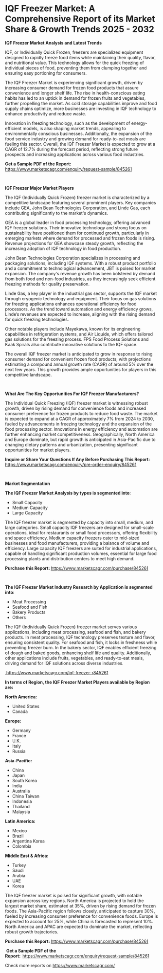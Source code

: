 <p><h1>IQF Freezer Market: A Comprehensive Report of its Market Share & Growth Trends 2025 - 2032</h1></p><p><strong>IQF Freezer Market Analysis and Latest Trends</strong></p>
<p><p>IQF, or Individually Quick Frozen, freezers are specialized equipment designed to rapidly freeze food items while maintaining their quality, flavor, and nutritional value. This technology allows for the quick freezing of individual pieces of food, preventing them from clumping together and ensuring easy portioning for consumers.</p><p>The IQF Freezer Market is experiencing significant growth, driven by increasing consumer demand for frozen food products that assure convenience and longer shelf life. The rise in health-conscious eating habits has led to an uptick in demand for frozen fruits and vegetables, further propelling the market. As cold storage capabilities improve and food supply chains optimize, more businesses are investing in IQF technology to enhance productivity and reduce waste.</p><p>Innovation in freezing technology, such as the development of energy-efficient models, is also shaping market trends, appealing to environmentally conscious businesses. Additionally, the expansion of the food service industry and growing demand for ready-to-eat meals are fueling this sector. Overall, the IQF Freezer Market is expected to grow at a CAGR of 12.7% during the forecast period, reflecting strong future prospects and increasing applications across various food industries.</p></p>
<p><strong>Get a Sample PDF of the Report:&nbsp;</strong> <a href="https://www.marketscagr.com/enquiry/request-sample/845261?utm_campaign=2202&utm_medium=2&utm_source=Github&utm_content=ia&utm_term=17022025&utm_id=iqf-freezer">https://www.marketscagr.com/enquiry/request-sample/845261</a></p>
<p>&nbsp;</p>
<p><strong>IQF Freezer Major Market Players</strong></p>
<p><p>The IQF (Individually Quick Frozen) freezer market is characterized by a competitive landscape featuring several prominent players. Key companies include GEA, John Bean Technologies Corporation, and Linde Gas, each contributing significantly to the market's dynamics.</p><p>GEA is a global leader in food processing technology, offering advanced IQF freezer solutions. Their innovative technology and strong focus on sustainability have positioned them for continued growth, particularly in emerging markets where demand for processed and frozen foods is rising. Revenue projections for GEA showcase steady growth, reflecting the increasing adoption of IQF technology in food production.</p><p>John Bean Technologies Corporation specializes in processing and packaging solutions, including IQF systems. With a robust product portfolio and a commitment to technological advancement, JBT is poised for market expansion. The company's revenue growth has been bolstered by demand from both food and non-food industries, as they increasingly seek efficient freezing methods for quality preservation.</p><p>Linde Gas, a key player in the industrial gas sector, supports the IQF market through cryogenic technology and equipment. Their focus on gas solutions for freezing applications enhances operational efficiency for food processors. As the trend toward automation and energy efficiency grows, Linde’s revenues are expected to increase, aligning with the rising demand for quick freezing technologies.</p><p>Other notable players include Mayekawa, known for its engineering capabilities in refrigeration systems, and Air Liquide, which offers tailored gas solutions for the freezing process. FPS Food Process Solutions and Kaak Spirals also contribute innovative solutions to the IQF space.</p><p>The overall IQF freezer market is anticipated to grow in response to rising consumer demand for convenient frozen food products, with projections estimating a compound annual growth rate (CAGR) of around 5% over the next few years. This growth provides ample opportunities for players in this competitive landscape.</p></p>
<p>&nbsp;</p>
<p><strong>What Are The Key Opportunities For IQF Freezer Manufacturers?</strong></p>
<p><p>The Individual Quick Freezing (IQF) freezer market is witnessing robust growth, driven by rising demand for convenience foods and increased consumer preference for frozen products to reduce food waste. The market is expected to expand at a CAGR of approximately 7% from 2024 to 2030, fueled by advancements in freezing technology and the expansion of the food processing sector. Innovations in energy efficiency and automation are further enhancing market competitiveness. Geographically, North America and Europe dominate, but rapid growth is anticipated in Asia-Pacific due to changing dietary patterns and urbanization, presenting significant opportunities for market players.</p></p>
<p><strong>Inquire or Share Your Questions If Any Before Purchasing This Report:</strong> <a href="https://www.marketscagr.com/enquiry/pre-order-enquiry/845261?utm_campaign=2202&utm_medium=2&utm_source=Github&utm_content=ia&utm_term=17022025&utm_id=iqf-freezer">https://www.marketscagr.com/enquiry/pre-order-enquiry/845261</a></p>
<p>&nbsp;</p>
<p><strong>Market Segmentation</strong></p>
<p><strong>The IQF Freezer Market Analysis by types is segmented into:</strong></p>
<p><ul><li>Small Capacity</li><li>Medium Capacity</li><li>Large Capacity</li></ul></p>
<p><p>The IQF freezer market is segmented by capacity into small, medium, and large categories. Small capacity IQF freezers are designed for small-scale operations, ideal for restaurants or small food processors, offering flexibility and space efficiency. Medium capacity freezers cater to mid-sized businesses and food manufacturers, providing a balance of volume and efficiency. Large capacity IQF freezers are suited for industrial applications, capable of handling significant production volumes, essential for large food processing plants and distribution centers to meet high demand.</p></p>
<p><strong>Purchase this Report:&nbsp;</strong><a href="https://www.marketscagr.com/purchase/845261?utm_campaign=2202&utm_medium=2&utm_source=Github&utm_content=ia&utm_term=17022025&utm_id=iqf-freezer">https://www.marketscagr.com/purchase/845261</a></p>
<p>&nbsp;</p>
<p><strong>The IQF Freezer Market Industry Research by Application is segmented into:</strong></p>
<p><ul><li>Meat Processing</li><li>Seafood and Fish</li><li>Bakery Products</li><li>Others</li></ul></p>
<p><p>The IQF (Individually Quick Frozen) freezer market serves various applications, including meat processing, seafood and fish, and bakery products. In meat processing, IQF technology preserves texture and flavor, ensuring consistent quality. For seafood and fish, it locks in freshness while preventing freezer burn. In the bakery sector, IQF enables efficient freezing of dough and baked goods, enhancing shelf life and quality. Additionally, other applications include fruits, vegetables, and ready-to-eat meals, driving demand for IQF solutions across diverse industries.</p></p>
<p><a href="https://www.marketscagr.com/iqf-freezer-r845261?utm_campaign=2202&utm_medium=2&utm_source=Github&utm_content=ia&utm_term=17022025&utm_id=iqf-freezer">&nbsp;https://www.marketscagr.com/iqf-freezer-r845261</a></p>
<p><strong>In terms of Region, the IQF Freezer Market Players available by Region are:</strong></p>
<p>
    <p> <strong> North America: </strong>
        <ul>
            <li>United States</li>
            <li>Canada</li>
        </ul>
        </p> 
    <p> <strong> Europe: </strong>
        <ul>
            <li>Germany</li>
            <li>France</li>
            <li>U.K.</li>
            <li>Italy</li>
            <li>Russia</li>
        </ul>
        </p> 
    <p> <strong> Asia-Pacific: </strong>
        <ul>
            <li>China</li>
            <li>Japan</li>
            <li>South Korea</li>
            <li>India</li>
            <li>Australia</li>
            <li>China Taiwan</li>
            <li>Indonesia</li>
            <li>Thailand</li>
            <li>Malaysia</li>
        </ul>
        </p> 
    <p> <strong> Latin America: </strong>
        <ul>
            <li>Mexico</li>
            <li>Brazil</li>
            <li>Argentina Korea</li>
            <li>Colombia</li>
        </ul>
        </p> 
    <p> <strong> Middle East & Africa: </strong>
        <ul>
            <li>Turkey</li>
            <li>Saudi</li>
            <li>Arabia</li>
            <li>UAE</li>
            <li>Korea</li>
        </ul>
    </p>
    </p>
<p><p>The IQF freezer market is poised for significant growth, with notable expansion across key regions. North America is projected to hold the largest market share, estimated at 35%, driven by rising demand for frozen foods. The Asia-Pacific region follows closely, anticipated to capture 30%, fueled by increasing consumer preference for convenience foods. Europe is expected to account for 25%, while China is forecasted to represent 10%. North America and APAC are expected to dominate the market, reflecting robust growth trajectories.</p></p>
<p><strong>Purchase this Report: </strong><a href="https://www.marketscagr.com/purchase/845261?utm_campaign=2202&utm_medium=2&utm_source=Github&utm_content=ia&utm_term=17022025&utm_id=iqf-freezer">https://www.marketscagr.com/purchase/845261</a></p>
<p>&nbsp;<strong>Get a Sample PDF of the Report:&nbsp;&nbsp;</strong><a href="https://www.marketscagr.com/enquiry/request-sample/845261?utm_campaign=2202&utm_medium=2&utm_source=Github&utm_content=ia&utm_term=17022025&utm_id=iqf-freezer">https://www.marketscagr.com/enquiry/request-sample/845261</a></p>
<p><strong></strong></p>
<p>Check more reports on <a href="https://www.marketscagr.com/?utm_campaign=2202&utm_medium=2&utm_source=Github&utm_content=ia&utm_term=17022025&utm_id=iqf-freezer">https://www.marketscagr.com/</a></p>